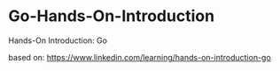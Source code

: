 # Go-Hands-On-Introduction
Hands-On Introduction: Go

based on: https://www.linkedin.com/learning/hands-on-introduction-go
